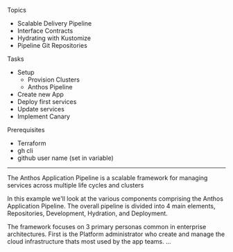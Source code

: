 
Topics

- Scalable Delivery Pipeline
- Interface Contracts
- Hydrating with Kustomize
- Pipeline Git Repositories

Tasks

- Setup 
    - Provision Clusters
    - Anthos Pipeline
- Create new App
- Deploy first services
- Update services
- Implement Canary

Prerequisites
- Terraform
- gh cli
- github user name (set in variable)

---

The Anthos Application Pipeline is a scalable framework for managing services across multiple life cycles and clusters

In this example we'll look at the various components comprising the Anthos Application Pipeline. The overall pipeline is divided into 4 main elements, Repositories, Development, Hydration, and Deployment. 


The framework focuses on 3 primary personas common in enterprise architectures. First is the Platform administrator who create and manage the cloud infrastructure thats most used by the app teams. ...

